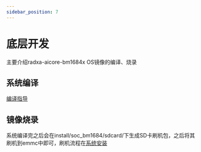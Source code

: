 ```yaml
---
sidebar_position: 7
---
```


# 底层开发

主要介绍radxa-aicore-bm1684x OS镜像的编译、烧录

## 系统编译

[编译指导](https://github.com/radxa/bm-bootloader-arm64)

## 镜像烧录

系统编译完之后会在install/soc_bm1684/sdcard/下生成SD卡刷机包，之后将其刷机到emmc中即可，刷机流程在[系统安装](../install-os.mdx)
